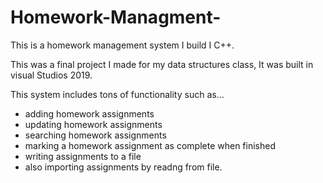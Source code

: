 # Homework-Managment-
This is a homework management system I build I C++.

This was a final project I made for my data structures class, It was built in visual Studios 2019.

This system includes tons of functionality such as...
  - adding homework assignments 
  - updating homework assignments 
  - searching homework assignments
  - marking a homework assignment as complete when finished 
  - writing assignments to a file 
  - also importing assignments by readng from file.
